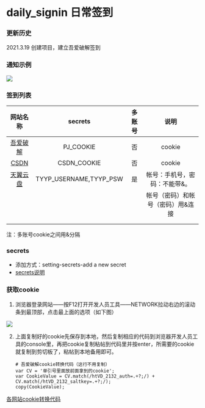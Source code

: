 # daily_signin 日常签到

### **更新历史**

2021.3.19  创建项目，建立吾爱破解签到

### **通知示例**

![](https://images.gitee.com/uploads/images/2021/0319/224105_cdd105fd_7943916.png)

### **签到列表**

|                   网站名称                   |        secrets         | 多账号 |               说明                |
| :------------------------------------------: | :--------------------: | :----: | :-------------------------------: |
| [吾爱破解](https://www.52pojie.cn/forum.php) |       PJ_COOKIE        |   否   |              cookie               |
|        [CSDN](https://blog.csdn.net/)        |      CSDN_COOKIE       |   否   |              cookie               |
|      [天翼云盘](https://cloud.189.cn/)       | TYYP_USERNAME,TYYP_PSW |   是   |   帐号：手机号，密码：不能带&。   |
|                                              |                        |        | 帐号（密码）和帐号（密码）用&连接 |
|                                              |                        |        |                                   |
|                                              |                        |        |                                   |



注：多账号cookie之间用&分隔

### secrets

- 添加方式：setting-secrets-add a new secret
- [secrets说明](https://github.com/lqkxs3608/daily_signin/blob/main/secrets.md)

### **获取cookie**

1. 浏览器登录网站——按F12打开开发人员工具——NETWORK拉动右边的滚动条到最顶部，点击最上面的选项（如下图）

![](https://gitee.com/shuye72/MyActions/raw/main/icon/jd4.jpg)

2. 上面复制好的cookie先保存到本地，然后复制相应的代码到浏览器开发人员工具的console里，再把cookie复制粘帖到代码里并按enter，所需要的cookie就复制到剪切板了，粘帖到本地备用即可。

   ```
   # 吾爱破解cookie转换代码（这行不用复制）
   var CV = '单引号里面放前面拿到的cookie';
   var CookieValue = CV.match(/htVD_2132_auth=.+?;/) + CV.match(/htVD_2132_saltkey=.+?;/);
   copy(CookieValue);
   ```

[各网站cookie转换代码](https://github.com/lqkxs3608/daily_signin/blob/main/cookie.md)
